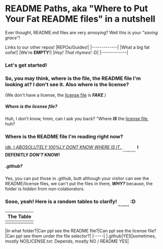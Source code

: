 # README Paths, aka "Where to Put Your Fat README files" in a nutshell
Ever thought, README.md files are very annoying? Well this is your *"saving grace"*!

Links to our other repos!
|REPOs/Guides!|
|-------------|
|What a big fat oofie!|
|We're **EMPTY**!|
|*Hey! That rhymes!* :D|
|-------------|

### Let's get started!
### So, you may think, where is the file, the README file I'm looking at? I don't see it. Also where is the license?
(We don't have a license, the [license file](/docs/LICENSE.txt) is ***FAKE***.)
##### Where is the license file?
Huh, I don't know, hmm, can I ask you back? "Where ***IS*** the [license file](/docs), huh?
### Where is the README file I'm reading right now?
[idk, I *ABOSOLUTELY 100%LY DONT KNOW WHERE IS IT*. ](/docs)<sub><sub><sub><sub><sub><sup><sup>i am struggling lieing xD</sup></sup></sub></sub></sub></sub></sub> **I DEFENITLY *DON'T* KNOW!**
##### .github?
Yes, you can put those in .github, butt although your visitor can see the README/license files, we can't put the files in there, ***WHY?*** because, the folder is *hidden* from non-colaborators.

### Sooo, yeah! Here is a random tables to clarify! <sub><sub><sub><sub><sub><sup><sup>*The sarcasm lol*</sup></sup></sub></sub></sub></sub></sub> :D
|The Table|
|---------|
| |

|In what folder?|Can ppl see the README file?|Can ppl see the license file?|Can ppl see them under the file selector?|
|-----|
|.github|YES|sometimes, mostly NO|LICENSE.txt: Depends, mostly NO / README YES|

